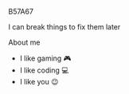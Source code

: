B57A67

I can break things to fix them later

About me
- I like gaming 🎮
- I like coding 💻
- I like you 😉

